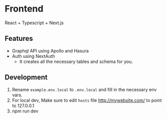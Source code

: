 # Frontend 

React + Typescript + Next.js

## Features
- Graphql API using Apollo and Hasura
- Auth using NextAuth
    - It creates all the necessary tables and schema for you.

## Development
1. Rename `example.env.local` to `.env.local` and fill in the necessary env vars.
2. For local dev, Make sure to edit `hosts` file http://mywebsite.com/ to point to 127.0.0.1
4. npm run dev
